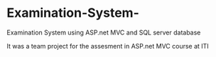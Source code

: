 # Examination-System-
Examination System using ASP.net MVC and SQL server database


It was a team project for the assesment in ASP.net MVC course at ITI
